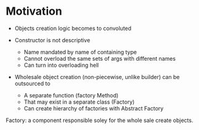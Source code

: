 # Motivation

* Objects creation logic becomes to convoluted
* Constructor is not descriptive
	* Name mandated by name of containing type
	* Cannot overload the same sets of args with different names
	* Can turn into overloading hell
	
* Wholesale object creation (non-piecewise, unlike builder) can be outsourced to 
	* A separate function (factory Method)
	* That may exist in a separate class (Factory)
	* Can create hierarchy of factories with Abstract Factory

Factory: a component responsible soley for the whole sale create objects.
